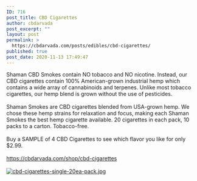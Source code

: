 ```yaml
---
ID: 716
post_title: CBD Cigarettes
author: cbdarvada
post_excerpt: ""
layout: post
permalink: >
  https://cbdarvada.com/posts/edibles/cbd-cigarettes/
published: true
post_date: 2020-11-13 17:49:47
---
```

<html><head></head><body>
Shaman CBD Smokes contain NO tobacco and NO nicotine. Instead, our CBD cigarettes contain 100% American-grown industrial hemp which contains a wide array of cannabinoids and terpenes. Unlike most tobacco cigarettes, our hemp blend is grown without the use of pesticides.<br /><br />Shaman Smokes are CBD cigarettes blended from USA-grown hemp. We chose these hemp strains for relaxation and focus, making each Shaman Smokes the best hemp cigarette available. 20 cigarettes in each pack, 10 packs to a carton. Tobacco-free. <br /><br />Buy a SAMPLE of 4 CBD Cigarettes to see which flavor you like for only $2.99.<br /><br /><a href="https://cbdarvada.com/shop/cbd-cigarettes">https://cbdarvada.com/shop/cbd-cigarettes</a><span> </span>
</body>
</html><br/><br/><a href="https://snd-videos.s3.amazonaws.com/291594/1605314912634.jpg"  title="cbd-cigarettes-single-20ea-pack.jpg" ><img src="https://snd-videos.s3.amazonaws.com/291594/1605314912634.jpg" alt="cbd-cigarettes-single-20ea-pack.jpg" title="cbd-cigarettes-single-20ea-pack.jpg" /></a>